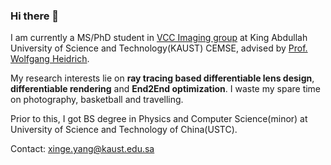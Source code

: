 ### Hi there 👋

I am currently a MS/PhD student in [VCC Imaging group](https://vccimaging.org/) at King Abdullah University of Science and Technology(KAUST) CEMSE, advised by [Prof. Wolfgang Heidrich](https://vccimaging.org/People/heidriw/).

My research interests lie on **ray tracing based differentiable lens design**, **differentiable rendering** and **End2End optimization**. I waste my spare time on photography, basketball and travelling.

Prior to this, I got BS degree in Physics and Computer Science(minor) at University of Science and Technology of China(USTC).

Contact: xinge.yang@kaust.edu.sa

<!--
![singer-yang's github stats](https://github-readme-stats.vercel.app/api?username=singer-yang&show_icons=true&count_private=true&hide=prs&theme=default_repocard)
[![Most used languages](https://github-readme-stats.vercel.app/api/top-langs/?username=singer-yang&&layout=compact)](https://github.com/anuraghazra/github-readme-stats)
-->

<!--
**singer-yang/singer-yang** is a ✨ _special_ ✨ repository because its `README.md` (this file) appears on your GitHub profile.

Here are some ideas to get you started:

- 🔭 I’m currently working on ...
- 🌱 I’m currently learning ...
- 👯 I’m looking to collaborate on ...
- 🤔 I’m looking for help with ...
- 💬 Ask me about ...
- 📫 How to reach me: ...
- 😄 Pronouns: ...
- ⚡ Fun fact: ...
-->

